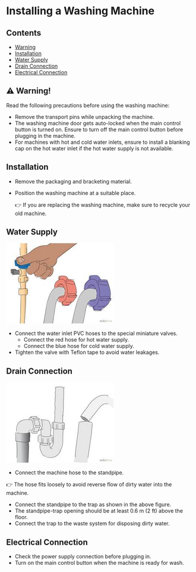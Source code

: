 # Installing a Washing Machine
## Contents
- [Warning](#Warning)
- [Installation](#Installation)
- [Water Supply](#WaterSupply)
- [Drain Connection](#DrainConnection)
- [Electrical Connection](#ElectricalConnection)

## :warning: Warning!
Read the following precautions before using the washing machine:
* Remove the transport pins while unpacking the machine.
* The washing machine door gets auto-locked when the main control button is turned on. Ensure to turn off the main control button before plugging in the machine. 
* For machines with hot and cold water inlets,  ensure to install a blanking cap on the hot water inlet if the hot water supply is not available.

## Installation 
* Remove the packaging and bracketing material.
* Position the washing machine at a suitable place.
  
  :point_right: If you are replacing the washing machine, make sure to recycle your old machine.
## Water Supply
   ![Alt text](inlet.jpg)
* Connect the water inlet PVC hoses to the special miniature valves.
  * Connect the red hose for hot water supply.
  * Connect the blue hose for cold water supply.
* Tighten the valve with Teflon tape to avoid water leakages.
## Drain Connection
   ![Alt text](outlet.jpg)
* Connect the machine hose to the standpipe.
 
 :point_right: The hose fits loosely  to avoid reverse flow of dirty water into the machine.
* Connect the standpipe to the trap as shown in the above figure.
* The standpipe-trap opening should be at least 0.6 m (2 ft) above the floor.
* Connect  the trap to the waste system for disposing dirty water. 
## Electrical Connection
* Check the power supply connection before plugging in.
* Turn on the main control button when the machine is ready for wash.

